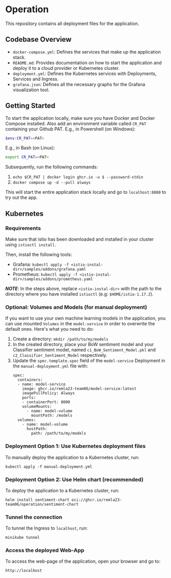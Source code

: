 # Operation
This repository contains all deployment files for the application.

## Codebase Overview
- `docker-compose.yml`: Defines the services that make up the application stack.
- `README.md`: Provides documentation on how to start the application and deploy it to a cloud provider or Kubernetes cluster.
- `deployment.yml`: Defines the Kubernetes services with Deployments, Services and Ingress.
- `grafana.json`: Defines all the necessary graphs for the Grafana visualization tool.

## Getting Started
To start the application locally, make sure you have Docker and Docker Compose installed.
Also add an environment variable called `CR_PAT` containing your Github PAT. 
E.g., in Powershell (on Windows): 
```powershell
$env:CR_PAT=<PAT>
```
E.g., in Bash (on Linux):
```bash
export CR_PAT=<PAT>
```
Subsequently, run the following commands:

1. `echo $CR_PAT | docker login ghcr.io -u $ --password-stdin`
1. `docker compose up -d --pull always`

This will start the entire application stack locally and go to `localhost:8080` to try out the app.

## Kubernetes

### Requirements

Make sure that istio has been downloaded and installed in your cluster using `istioctl install`.

Then, install the following tools:
- Grafana: `kubectl apply -f <istio-instal-dir>/samples/addons/grafana.yaml`
- Prometheus: `kubectl apply -f <istio-instal-dir>/samples/addons/prometheus.yaml`

_**NOTE**_: In the steps above, replace `<istio-instal-dir>` with the path to the directory where you have installed `istioctl` (e.g: `$HOME/istio-1.17.2`).

### Optional: Volumes and Models (for manual deployment)
If you want to use your own machine learning models in the application, you can use mounted `Volumes` in the `model-service` in order to overwrite the default ones. Here's what you need to do:
1. Create a directory: `mkdir /path/to/my/models`
2. In the created directory, place your BoW sentiment model and your Classifier sentiment model, named `c1_BoW_Sentiment_Model.pkl` and `c2_Classifier_Sentiment_Model` respectively.
3. Update the `spec.template.spec` field of the `model-service` Deployment in the `manual-deployment.yml` file with:
    ```
    spec:
      containers:
      - name: model-service
        image: ghcr.io/remla23-team06/model-service:latest
        imagePullPolicy: Always
        ports:
        - containerPort: 8000
        volumeMounts:
          - name: model-volume
            mountPath: /models
      volumes:
        - name: model-volume
          hostPath:
            path: /path/to/my/models
    ```


### Deployment Option 1: Use Kubernetes deployment files
To manually deploy the application to a Kubernetes cluster, run:
```
kubectl apply -f manual-deployment.yml
```

### Deployment Option 2: Use Helm chart (recommended)
To deploy the application to a Kubernetes cluster, run:
```
helm install sentiment-chart oci://ghcr.io/remla23-team06/operation/sentiment-chart
```

### Tunnel the connection
To tunnel the Ingress to `localhost`, run:
```
minikube tunnel
```

### Access the deployed Web-App
To access the web-page of the application, open your browser and go to: 
```
http://localhost
```
